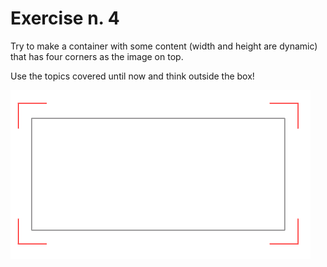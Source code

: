 # Exercise n. 4

Try to make a container with some content (width and height are dynamic) that has four corners as the image on top.

Use the topics covered until now and think outside the box!

![corners](./corners.png)